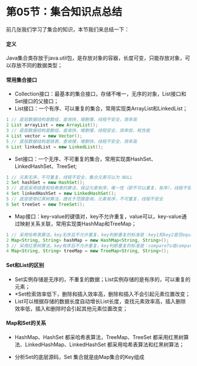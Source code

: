 # 第05节：集合知识点总结
前几张我们学习了集合的知识，本节我们来总结一下：


#### 定义

Java集合类存放于java.util包，是存放对象的容器，长度可变，只能存放对象，可以存放不同的数据类型；

#### 常用集合接口

* Collection接口：最基本的集合接口，存储不唯一，无序的对象，List接口和Set接口的父接口；
* List接口：一个有序、可以重复的集合，常用实现类ArrayList和LinkedList；

```java
1 // 底层数据结构是数组，查询快，增删慢，线程不安全，效率高
2 List arrayList = new ArrayList(); 
3 // 底层数据结构是数组，查询快，增删慢，线程安全，效率低，耗性能
4 List vector = new Vector();
5 // 底层数据结构是链表，查询慢，增删快，线程不安全，效率高
6 List linkedList = new LinkedList();

```
* Set接口：一个无序、不可重复的集合，常用实现类HashSet、LinkedHashSet、TreeSet;

```java
1 // 元素无序，不可重复，线程不安全，集合元素可以为 NULL
2 Set hashSet = new HashSet();
3 // 底层采用链表和哈希表的算法，保证元素有序，唯一性（即不可以重复，有序），线程不安全
4 Set linkedHashSet = new LinkedHashSet();
5 // 底层使用红黑树算法，擅长于范围查询，元素有序，不可重复，线程不安全
6 Set treeSet = new TreeSet();

```
* Map接口：key-value的键值对，key不允许重复，value可以，key-value通过映射关系关联，常用实现类HashMap和TreeMap；

```java
1 // 采用哈希表算法，key无序且不允许重复，key判断重复的标准是：key1和key2是否equals为true，并且hashCode相等 
2 Map<String, String> hashMap = new HashMap<String, String>();
3 // 采用红黑树算法，key有序且不允许重复，key判断重复的标准是：compareTo或compare返回值是否为0
4 Map<String, String> treeMap = new TreeMap<String, String>();

```

#### Set和List的区别

* Set实例存储是无序的，不重复的数据；List实例存储的是有序的，可以重复的元素；
* *Set检索效率低下，删除和插入效率高，删除和插入不会引起元素位置改变；
* List可以根据存储的数据长度自动增长List长度，查找元素效率高，插入删除效率低，插入和删除时会引起其他元素位置改变；

#### Map和Set的关系

* HashMap、HashSet 都采哈希表算法，TreeMap、TreeSet 都采用红黑树算法、LinkedHashMap、LinkedHashSet 都采用哈希表算法和红黑树算法；

* 分析Set的底层源码，Set 集合就是由Map集合的Key组成